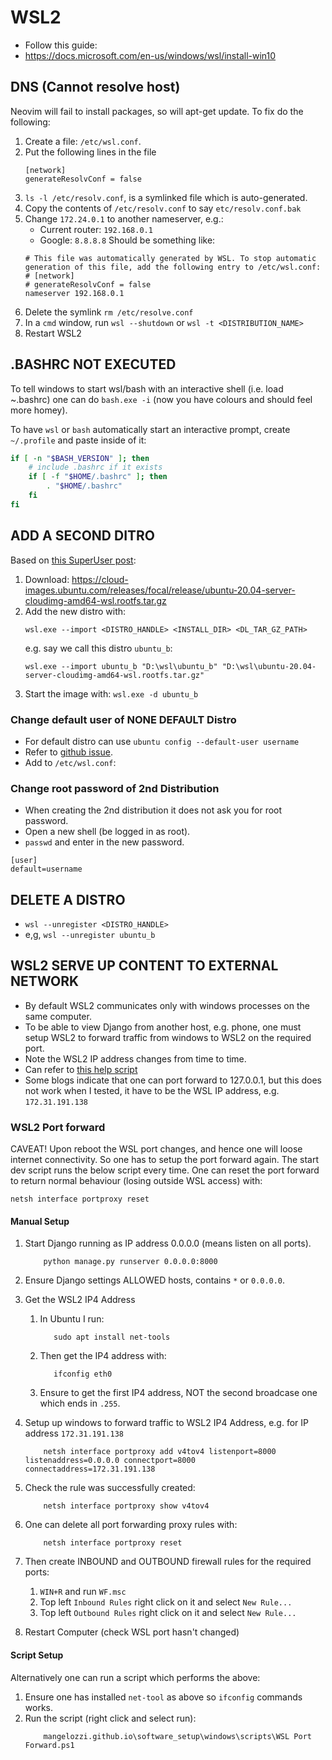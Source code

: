 # WSL2

- Follow this guide:
- <https://docs.microsoft.com/en-us/windows/wsl/install-win10>

## DNS (Cannot resolve host)

Neovim will fail to install packages, so will apt-get update. To fix do the following:

1. Create a file: `/etc/wsl.conf`.
2. Put the following lines in the file
    ```
    [network]
    generateResolvConf = false
    ```
3. `ls -l /etc/resolv.conf`, is a symlinked file which is auto-generated.
4. Copy the contents of `/etc/resolv.conf` to say `etc/resolv.conf.bak`
5. Change `172.24.0.1` to another nameserver, e.g.:
   - Current router: `192.168.0.1`
   - Google: `8.8.8.8`
   Should be something like:
    ```
    # This file was automatically generated by WSL. To stop automatic generation of this file, add the following entry to /etc/wsl.conf:
    # [network]
    # generateResolvConf = false
    nameserver 192.168.0.1
    ```
6. Delete the symlink `rm /etc/resolve.conf`
7. In a `cmd` window, run `wsl --shutdown` or `wsl -t <DISTRIBUTION_NAME>`
8. Restart WSL2


## .BASHRC NOT EXECUTED

To tell windows to start wsl/bash with an interactive shell (i.e. load ~.bashrc)
one can do `bash.exe -i` (now you have colours and should feel more homey).

To have `wsl` or `bash` automatically start an  interactive prompt, create
`~/.profile` and paste inside of it:
```bash
if [ -n "$BASH_VERSION" ]; then
    # include .bashrc if it exists
    if [ -f "$HOME/.bashrc" ]; then
        . "$HOME/.bashrc"
    fi
fi
```

## ADD A SECOND DITRO

Based on [this SuperUser post](https://superuser.com/questions/1515246/how-to-add-second-wsl2-ubuntu-distro-fresh-install):

1. Download: <https://cloud-images.ubuntu.com/releases/focal/release/ubuntu-20.04-server-cloudimg-amd64-wsl.rootfs.tar.gz>
3. Add the new distro with:
    ```
    wsl.exe --import <DISTRO_HANDLE> <INSTALL_DIR> <DL_TAR_GZ_PATH>
    ```
    e.g. say we call this distro `ubuntu_b`:
    ```
    wsl.exe --import ubuntu_b "D:\wsl\ubuntu_b" "D:\wsl\ubuntu-20.04-server-cloudimg-amd64-wsl.rootfs.tar.gz"
    ```
4. Start the image with: `wsl.exe -d ubuntu_b`

### Change default user of NONE DEFAULT Distro

- For default distro can use `ubuntu config --default-user username`
- Refer to [github issue](https://github.com/microsoft/WSL/issues/3974).
- Add to `/etc/wsl.conf`:

### Change root password of 2nd Distribution

- When creating the 2nd distribution it does not ask you for root password.
- Open a new shell (be logged in as root).
- `passwd` and enter in the new password.

```
[user]
default=username
```

## DELETE A DISTRO

- `wsl --unregister <DISTRO_HANDLE>`
- e,g, `wsl --unregister ubuntu_b`

## WSL2 SERVE UP CONTENT TO EXTERNAL NETWORK

- By default WSL2 communicates only with windows processes on the same computer.
- To be able to view Django from another host, e.g. phone, one must setup WSL2
  to forward traffic from windows to WSL2 on the required port.
- Note the WSL2 IP address changes from time to time.
- Can refer to [this help script](https://gist.github.com/xmeng1/aae4b223e9ccc089911ee764928f5486)
- Some blogs indicate that one can port forward to 127.0.0.1, but this does not
  work when I tested, it have to be the WSL IP address, e.g. `172.31.191.138`

### WSL2 Port forward

CAVEAT! Upon reboot the WSL port changes, and hence one will loose internet
connectivity. So one has to setup the port forward again. The start dev script
runs the below script every time. One can reset the port forward to return
normal behaviour (losing outside WSL access) with:
```
netsh interface portproxy reset
```

#### Manual Setup

1. Start Django running as IP address 0.0.0.0 (means listen on all ports).
    ```
        python manage.py runserver 0.0.0.0:8000
    ```
2. Ensure Django settings ALLOWED hosts, contains `*` or `0.0.0.0`.
3. Get the WSL2 IP4 Address
    1. In Ubuntu I run:
       ```
          sudo apt install net-tools
       ```
    2. Then get the IP4 address with:
       ```
          ifconfig eth0
       ```
    3. Ensure to get the first IP4 address, NOT the second broadcase one
        which ends in `.255`.
4. Setup up windows to forward traffic to WSL2 IP4 Address, e.g. for IP address `172.31.191.138`
    ```
        netsh interface portproxy add v4tov4 listenport=8000 listenaddress=0.0.0.0 connectport=8000 connectaddress=172.31.191.138
    ```
5. Check the rule was successfully created:
    ```
        netsh interface portproxy show v4tov4
    ```
6. One can delete all port forwarding proxy rules with:
    ```
        netsh interface portproxy reset
    ```
7. Then create INBOUND and OUTBOUND firewall rules for the required ports:
    1. `WIN+R` and run `WF.msc`
    2. Top left `Inbound Rules` right click on it and select `New Rule...`
    2. Top left `Outbound Rules` right click on it and select `New Rule...`

8. Restart Computer (check WSL port hasn't changed)

#### Script Setup

Alternatively one can run a script which performs the above:
1. Ensure one has installed `net-tool` as above so `ifconfig` commands works.
2. Run the script (right click and select run):
    ```
        mangelozzi.github.io\software_setup\windows\scripts\WSL Port Forward.ps1
    ```

